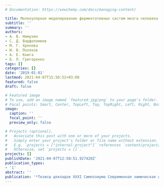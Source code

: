 ```yaml
---
# Documentation: https://wowchemy.com/docs/managing-content/

title: Молекулярное моделирование ферментативных систем мозга человека
subtitle: ''
summary: ''
authors:
- А. В. Немухин
- С. Д. Варфоломеев
- М. Г. Хренова
- И. В. Поляков
- А. Е. Книга
- Б. Л. Григоренко
tags: []
categories: []
date: '2019-01-01'
lastmod: 2021-04-07T15:50:52+03:00
featured: false
draft: false

# Featured image
# To use, add an image named `featured.jpg/png` to your page's folder.
# Focal points: Smart, Center, TopLeft, Top, TopRight, Left, Right, BottomLeft, Bottom, BottomRight.
image:
  caption: ''
  focal_point: ''
  preview_only: false

# Projects (optional).
#   Associate this post with one or more of your projects.
#   Simply enter your project's folder or file name without extension.
#   E.g. `projects = ["internal-project"]` references `content/project/deep-learning/index.md`.
#   Otherwise, set `projects = []`.
projects: []
publishDate: '2021-04-07T12:50:51.927420Z'
publication_types:
- '1'
abstract: ''
publication: '*Тезисы докладов XXXI Симпозиума Современная химическая физика*'
---
```

